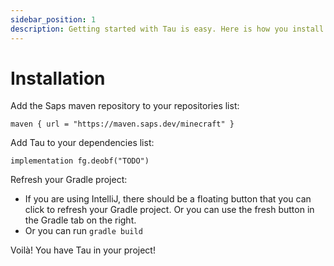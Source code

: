 ```yaml
---
sidebar_position: 1
description: Getting started with Tau is easy. Here is how you install it to your project.
---
```


# Installation

Add the Saps maven repository to your repositories list:
```
maven { url = "https://maven.saps.dev/minecraft" }
```


Add Tau to your dependencies list:
```
implementation fg.deobf("TODO")
```


Refresh your Gradle project:
- If you are using IntelliJ, there should be a floating button that you can click to refresh your Gradle project. Or you can use the fresh button in the Gradle tab on the right.
- Or you can run `gradle build`


Voilà! You have Tau in your project!
